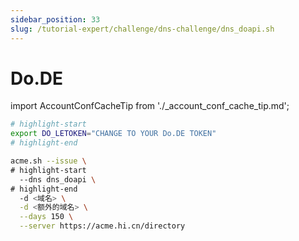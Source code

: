 ```yaml
---
sidebar_position: 33
slug: /tutorial-expert/challenge/dns-challenge/dns_doapi.sh
---
```


# Do.DE



import AccountConfCacheTip from './_account_conf_cache_tip.md';

<AccountConfCacheTip />

```bash
# highlight-start
export DO_LETOKEN="CHANGE TO YOUR Do.DE TOKEN"
# highlight-end

acme.sh --issue \
# highlight-start
  --dns dns_doapi \
# highlight-end
  -d <域名> \
  -d <额外的域名> \
  --days 150 \
  --server https://acme.hi.cn/directory
```
